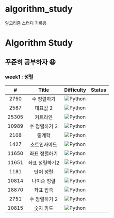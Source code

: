 # algorithm_study
알고리즘 스터디 기록용 
# Algorithm Study

## 꾸준히 공부하자 😆

### week1 : 정렬

|   #   |     Title      |                               Difficulty                               | Status |
| :---: | :------------: | :--------------------------------------------------------------------: | :----: |
| 2750  |  수 정렬하기   | ![Python](https://img.shields.io/badge/BRONZE%20II-CD7F32?style=flat)  |      |
| 2587  |    대표값 2    | ![Python](https://img.shields.io/badge/BRONZE%20II-CD7F32?style=flat)  |      |
| 25305 |    커트라인    | ![Python](https://img.shields.io/badge/BRONZE%20II-CD7F32?style=flat)  |      |
| 10989 | 수 정렬하기 3  |  ![Python](https://img.shields.io/badge/BRONZE%20I-CD7F32?style=flat)  |      |
| 2108  |     통계학     | ![Python](https://img.shields.io/badge/SILVER%20III-A3A3A3?style=flat) |      |
| 1427  |  소트인사이드  |  ![Python](https://img.shields.io/badge/SILVER%20V-A3A3A3?style=flat)  |      |
| 11650 | 좌표 정렬하기  |  ![Python](https://img.shields.io/badge/SILVER%20V-A3A3A3?style=flat)  |      |
| 11651 | 좌표 정렬하기2 |  ![Python](https://img.shields.io/badge/SILVER%20V-A3A3A3?style=flat)  |      |
| 1181  |   단어 정렬    |  ![Python](https://img.shields.io/badge/SILVER%20V-A3A3A3?style=flat)  |      |
| 10814 |  나이순 정렬   |  ![Python](https://img.shields.io/badge/SILVER%20V-A3A3A3?style=flat)  |      |
| 18870 |   좌표 압축    | ![Python](https://img.shields.io/badge/SILVER%20II-A3A3A3?style=flat)  |      |
| 2751  | 수 정렬하기 2  |  ![Python](https://img.shields.io/badge/SILVER%20V-A3A3A3?style=flat)  |      |
| 10815 |   숫자 카드    |  ![Python](https://img.shields.io/badge/SILVER%20V-A3A3A3?style=flat)  |      |
